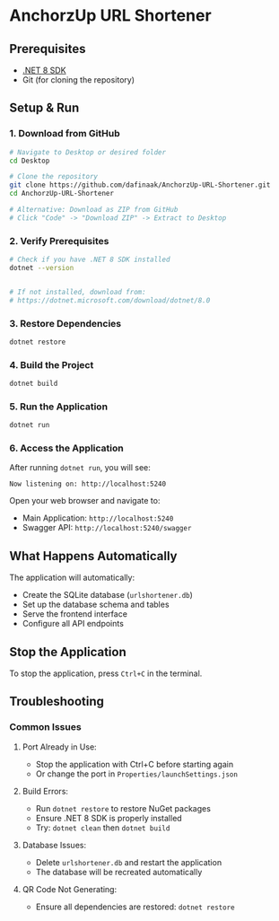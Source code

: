 # AnchorzUp URL Shortener

## Prerequisites

- [.NET 8 SDK](https://dotnet.microsoft.com/download/dotnet/8.0)
- Git (for cloning the repository)

## Setup & Run

### 1. Download from GitHub

```bash
# Navigate to Desktop or desired folder
cd Desktop

# Clone the repository
git clone https://github.com/dafinaak/AnchorzUp-URL-Shortener.git
cd AnchorzUp-URL-Shortener

# Alternative: Download as ZIP from GitHub
# Click "Code" -> "Download ZIP" -> Extract to Desktop
```

### 2. Verify Prerequisites

```bash
# Check if you have .NET 8 SDK installed
dotnet --version


# If not installed, download from:
# https://dotnet.microsoft.com/download/dotnet/8.0
```

### 3. Restore Dependencies

```bash
dotnet restore
```

### 4. Build the Project

```bash
dotnet build
```

### 5. Run the Application

```bash
dotnet run
```

### 6. Access the Application

After running `dotnet run`, you will see:
```
Now listening on: http://localhost:5240
```

Open your web browser and navigate to:
- Main Application: `http://localhost:5240`
- Swagger API: `http://localhost:5240/swagger`


## What Happens Automatically

The application will automatically:
- Create the SQLite database (`urlshortener.db`)
- Set up the database schema and tables
- Serve the frontend interface
- Configure all API endpoints

## Stop the Application

To stop the application, press `Ctrl+C` in the terminal.

## Troubleshooting

### Common Issues

1. Port Already in Use: 
   - Stop the application with Ctrl+C before starting again
   - Or change the port in `Properties/launchSettings.json`

2. Build Errors:
   - Run `dotnet restore` to restore NuGet packages
   - Ensure .NET 8 SDK is properly installed
   - Try: `dotnet clean` then `dotnet build`

3. Database Issues: 
   - Delete `urlshortener.db` and restart the application
   - The database will be recreated automatically

4. QR Code Not Generating:
   - Ensure all dependencies are restored: `dotnet restore`
  

